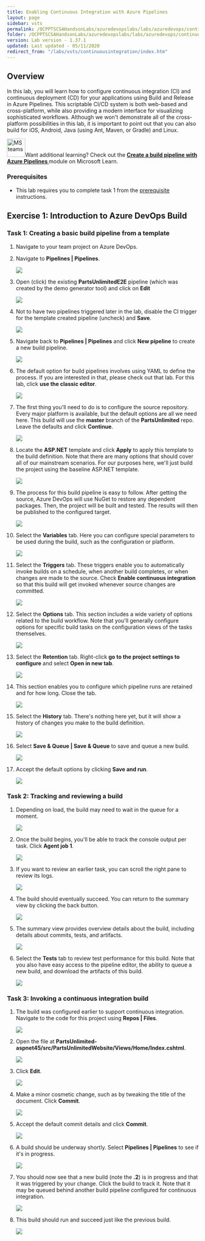 ```yaml
---
title: Enabling Continuous Integration with Azure Pipelines
layout: page
sidebar: vsts
permalink: /OCPPTSCSAHandsonLabs/azuredevopslabs/labs/azuredevops/continuousintegration/
folder: /OCPPTSCSAHandsonLabs/azuredevopslabs/labs/azuredevops/continuousintegration/
version: Lab version - 1.37.1
updated: Last updated - 05/11/2020
redirect_from: "/labs/vsts/continuousintegration/index.htm"
---
```

<div class="rw-ui-container"></div>
<a name="Overview"></a>

## Overview ##

In this lab, you will learn how to configure continuous integration (CI) and continuous deployment (CD) for your applications using Build and Release in Azure Pipelines. This scriptable CI/CD system is both web-based and cross-platform, while also providing a modern interface for visualizing sophisticated workflows. Although we won't demonstrate all of the cross-platform possibilities in this lab, it is important to point out that you can also build for iOS, Android, Java (using Ant, Maven, or Gradle) and Linux.


<div class="bg-slap"><img src="./images/mslearn.png" class="img-icon-cloud" alt="MS teams" style="
    width: 48px; height: 48px;">Want additional learning? Check out the <a href="https://docs.microsoft.com/en-us/learn/modules/create-a-build-pipeline/" target="_blank"><b><u> Create a build pipeline with Azure Pipelines </u></b></a> module on Microsoft Learn.</div>


<a name="Prerequisites"></a>
### Prerequisites ###

- This lab requires you to complete task 1 from the <a href="../prereq/">prerequisite</a> instructions.

<a name="Exercise1"></a>
## Exercise 1: Introduction to Azure DevOps Build ##

<a name="Ex1Task1"></a>
### Task 1: Creating a basic build pipeline from a template ###

1. Navigate to your team project on Azure DevOps.

1. Navigate to **Pipelines \| Pipelines**.

    ![](images/000.png)

1. Open (click) the existing **PartsUnlimitedE2E** pipeline (which was created by the demo generator tool) and click on **Edit**

    ![](images/edit-pipeline.png)

1. Not to have two pipelines triggered later in the lab, disable the CI trigger for the template created pipeline (uncheck) and **Save**.

    ![](images/disable-ci.png)
 
1. Navigate back to **Pipelines \| Pipelines** and click **New pipeline** to create a new build pipeline.

    ![](images/001.png)

1. The default option for build pipelines involves using YAML to define the process. If you are interested in that, please check out that lab. For this lab, click **use the classic editor**.

    ![](images/002.png)

1. The first thing you'll need to do is to configure the source repository. Every major platform is available, but the default options are all we need here. This build will use the **master** branch of the **PartsUnlimited** repo. Leave the defaults and click **Continue**.

    ![](images/003.png)

1. Locate the **ASP.NET** template and click **Apply** to apply this template to the build definition. Note that there are many options that should cover all of our mainstream scenarios. For our purposes here, we'll just build the project using the baseline ASP.NET template.

    ![](images/template.png)

1. The process for this build pipeline is easy to follow. After getting the source, Azure DevOps will use NuGet to restore any dependent packages. Then, the project will be built and tested. The results will then be published to the configured target.

    ![](images/005.png)

1. Select the **Variables** tab. Here you can configure special parameters to be used during the build, such as the configuration or platform.

    ![](images/006.png)

1. Select the **Triggers** tab. These triggers enable you to automatically invoke builds on a schedule, when another build completes, or when changes are made to the source. Check **Enable continuous integration** so that this build will get invoked whenever source changes are committed.

    ![](images/007.png)

1. Select the **Options** tab. This section includes a wide variety of options related to the build workflow. Note that you'll generally configure options for specific build tasks on the configuration views of the tasks themselves.

    ![](images/008.png)

1. Select the **Retention** tab. Right-click **go to the project settings to configure** and select **Open in new tab**.

    ![](images/009.png)

1. This section enables you to configure which pipeline runs are retained and for how long. Close the tab.

    ![](images/010.png)

1. Select the **History** tab. There's nothing here yet, but it will show a history of changes you make to the build definition.

    ![](images/011.png)

1. Select **Save & Queue \| Save & Queue** to save and queue a new build.

    ![](images/012.png)

1. Accept the default options by clicking **Save and run**.

    ![](images/013.png)

<a name="Ex1Task2"></a>
### Task 2: Tracking and reviewing a build ###

1. Depending on load, the build may need to wait in the queue for a moment.

    ![](images/014.png)

1. Once the build begins, you'll be able to track the console output per task. Click **Agent job 1**.

    ![](images/015.png)

1. If you want to review an earlier task, you can scroll the right pane to review its logs.

    ![](images/016.png)

1. The build should eventually succeed. You can return to the summary view by clicking the back button.

    ![](images/017.png)

1. The summary view provides overview details about the build, including details about commits, tests, and artifacts.

    ![](images/018.png)

1. Select the **Tests** tab to review test performance for this build. Note that you also have easy access to the pipeline editor, the ability to queue a new build, and download the artifacts of this build.

    ![](images/019.png)

<a name="Ex1Task3"></a>
### Task 3: Invoking a continuous integration build ###

1. The build was configured earlier to support continuous integration. Navigate to the code for this project using **Repos \| Files**.

    ![](images/020.png)

1. Open the file at **PartsUnlimited-aspnet45/src/PartsUnlimitedWebsite/Views/Home/Index.cshtml**.

    ![](images/021.png)

1. Click **Edit**.

    ![](images/edit.png)

1. Make a minor cosmetic change, such as by tweaking the title of the document. Click **Commit**.

    ![](images/023.png)

1. Accept the default commit details and click **Commit**.

    ![](images/024.png)

1. A build should be underway shortly. Select **Pipelines \| Pipelines** to see if it's in progress.

    ![](images/025.png)

1. You should now see that a new build (note the **.2**) is in progress and that it was triggered by your change. Click the build to track it. Note that it may be queued behind another build pipeline configured for continuous integration.

    ![](images/026.png)

1. This build should run and succeed just like the previous build.

    ![](images/027.png)

